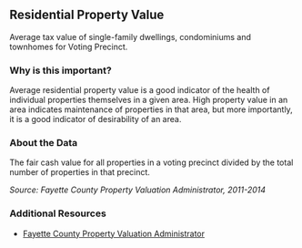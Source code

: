 ## Residential Property Value
Average tax value of single-family dwellings, condominiums and townhomes for Voting Precinct.

### Why is this important?
Average residential property value is a good indicator of the health of individual properties themselves in a given area. High property value in an area indicates maintenance of properties in that area, but more importantly, it is a good indicator of desirability of an area.

### About the Data
The fair cash value for all properties in a voting precinct divided by the total number of properties in that precinct.

_Source: Fayette County Property Valuation Administrator, 2011-2014_

### Additional Resources
+ [Fayette County Property Valuation Administrator](http://www.fayette-pva.com/)
